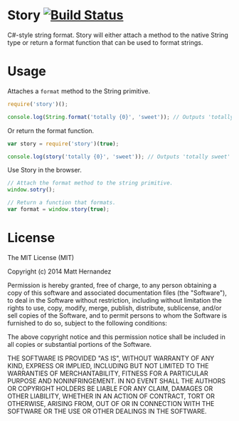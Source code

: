 Story [![Build Status](https://travis-ci.org/fiveisprime/story.svg?branch=master)](https://travis-ci.org/fiveisprime/story)
======

C#-style string format. Story will either attach a method to the native String
type or return a format function that can be used to format strings.

# Usage

Attaches a `format` method to the String primitive.

```js
require('story')();

console.log(String.format('totally {0}', 'sweet')); // Outputs 'totally sweet'
```

Or return the format function.

```js
var story = require('story')(true);

console.log(story('totally {0}', 'sweet')); // Outputs 'totally sweet'
```

Use Story in the browser.

```js
// Attach the format method to the string primitive.
window.sotry();

// Return a function that formats.
var format = window.story(true);
```

# License

The MIT License (MIT)

Copyright (c) 2014 Matt Hernandez

Permission is hereby granted, free of charge, to any person obtaining a copy of
this software and associated documentation files (the "Software"), to deal in
the Software without restriction, including without limitation the rights to
use, copy, modify, merge, publish, distribute, sublicense, and/or sell copies of
the Software, and to permit persons to whom the Software is furnished to do so,
subject to the following conditions:

The above copyright notice and this permission notice shall be included in all
copies or substantial portions of the Software.

THE SOFTWARE IS PROVIDED "AS IS", WITHOUT WARRANTY OF ANY KIND, EXPRESS OR
IMPLIED, INCLUDING BUT NOT LIMITED TO THE WARRANTIES OF MERCHANTABILITY, FITNESS
FOR A PARTICULAR PURPOSE AND NONINFRINGEMENT. IN NO EVENT SHALL THE AUTHORS OR
COPYRIGHT HOLDERS BE LIABLE FOR ANY CLAIM, DAMAGES OR OTHER LIABILITY, WHETHER
IN AN ACTION OF CONTRACT, TORT OR OTHERWISE, ARISING FROM, OUT OF OR IN
CONNECTION WITH THE SOFTWARE OR THE USE OR OTHER DEALINGS IN THE SOFTWARE.
